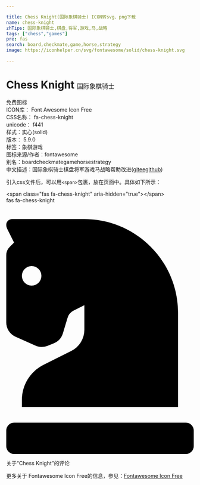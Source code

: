 ```yaml
---

title: Chess Knight(国际象棋骑士) ICON转svg、png下载
name: chess-knight
zhTips: 国际象棋骑士,棋盘,将军,游戏,马,战略
tags: ["chess","games"]
pre: fas
search: board,checkmate,game,horse,strategy
image: https://iconhelper.cn/svg/fontawesome/solid/chess-knight.svg

---
```


# Chess Knight  <small style="font-size: 60%;font-weight: 100">国际象棋骑士</small>


<div class="detail-page">
<p>
<span><span class="badge-success badge">免费图标</span> </span>
<br/>
<span>
ICON库：
<span class="badge-secondary badge">Font Awesome Icon Free</span> 
</span>
<br/>
<span>
CSS名称：
<span class="badge-secondary badge">fa-chess-knight</span> 
</span>
<br/>
<span>
unicode：
<span class="badge-secondary badge">f441</span> 
<copy-btn content='f441' btn-title=""></copy-btn>
<copy-btn :content='String.fromCodePoint(parseInt("f441", 16))' btn-title="复制U"></copy-btn>
</span><br/><span>样式：<span class="badge-light badge">实心(solid)</span></span>
<br/>
<span>
版本：
<span class="badge-secondary badge">5.9.0</span> 
</span><br/><span>标签：<span class="badge-light badge"><router-link to="/tags/chess.html">象棋</router-link></span><span class="badge-light badge"><router-link to="/tags/games.html">游戏</router-link></span></span>
<br/>
<span>图标来源/作者：<span class="badge-light badge">fontawesome</span></span> 
<br/>
<span>别名：<span class="badge-light badge">board</span><span class="badge-light badge">checkmate</span><span class="badge-light badge">game</span><span class="badge-light badge">horse</span><span class="badge-light badge">strategy</span></span><br/><span class="zh-detail">中文描述：<span class="badge-primary badge">国际象棋骑士</span><span class="badge-primary badge">棋盘</span><span class="badge-primary badge">将军</span><span class="badge-primary badge">游戏</span><span class="badge-primary badge">马</span><span class="badge-primary badge">战略</span><span class="help-link"><span>帮助改进</span>(<a href="https://gitee.com/liuwave/icon-helper/edit/master/json/fontawesome/solid/chess-knight.json" target="_blank" rel="noopener noreferrer">gitee</a><a href="https://github.com/liuwave/icon-helper/edit/master/json/fontawesome/solid/chess-knight.json" target="_blank" rel="noopener noreferrer">github</a></span>)</span><br/>
</p>
</div>
<div class="alert alert-dark">
  <i class="fas fa-chess-knight fa-xs"></i>
  <i class="fas fa-chess-knight fa-sm"></i>
  <i class="fas fa-chess-knight fa-lg"></i>
  <i class="fas fa-chess-knight fa-2x"></i>
  <i class="fas fa-chess-knight fa-3x"></i>
  <i class="fas fa-chess-knight fa-5x"></i>
  <i class="fas fa-chess-knight fa-7x"></i>
</div>
<div>
  <p>引入css文件后，可以用<code>&lt;span&gt;</code>包裹，放在页面中。具体如下所示：    
  </p>
  <div class="alert alert-primary" style="font-size: 14px">
    &lt;span class="fas fa-chess-knight" aria-hidden="true"&gt;&lt;/span&gt;
    <copy-btn content='<span class="fas fa-chess-knight" aria-hidden="true"></span>'></copy-btn>
  </div>
  <div class="alert alert-secondary">
    <i class="fas fa-chess-knight"
    style="font-size: 24px"
    aria-hidden="true"></i> fas fa-chess-knight
    <copy-btn content="fas fa-chess-knight" btn-title="复制图标名称"></copy-btn>
  </div>
</div>
<div id="svg" class="svg-wrap">
<svg xmlns="http://www.w3.org/2000/svg" viewBox="0 0 384 512"><path d="M19 272.47l40.63 18.06a32 32 0 0 0 24.88.47l12.78-5.12a32 32 0 0 0 18.76-20.5l9.22-30.65a24 24 0 0 1 12.55-15.65L159.94 208v50.33a48 48 0 0 1-26.53 42.94l-57.22 28.65A80 80 0 0 0 32 401.48V416h319.86V224c0-106-85.92-192-191.92-192H12A12 12 0 0 0 0 44a16.9 16.9 0 0 0 1.79 7.58L16 80l-9 9a24 24 0 0 0-7 17v137.21a32 32 0 0 0 19 29.26zM52 128a20 20 0 1 1-20 20 20 20 0 0 1 20-20zm316 320H16a16 16 0 0 0-16 16v32a16 16 0 0 0 16 16h352a16 16 0 0 0 16-16v-32a16 16 0 0 0-16-16z"/></svg>
</div>
<detail full-name='fa-chess-knight'></detail>

<Vssue title="关于“Chess Knight”的评论" >关于“Chess Knight”的评论</Vssue>
    
<div><p>更多关于  Fontawesome Icon Free的信息，参见：<a target="_blank" href="https://iconhelper.cn/fontawesome.html">Fontawesome Icon Free</a>
</p></div>
